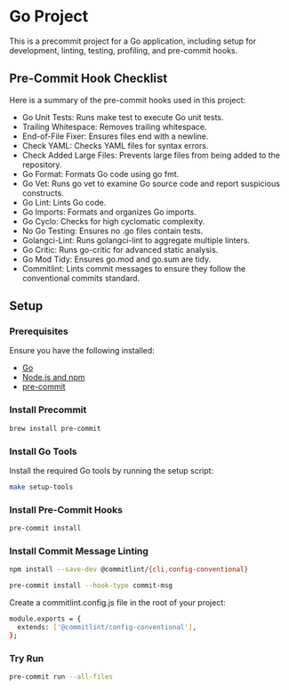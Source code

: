 # Go Project
This is a precommit project for a Go application, including setup for development, linting, testing, profiling, and pre-commit hooks.

## Pre-Commit Hook Checklist
Here is a summary of the pre-commit hooks used in this project:

- Go Unit Tests: Runs make test to execute Go unit tests.
- Trailing Whitespace: Removes trailing whitespace.
- End-of-File Fixer: Ensures files end with a newline.
- Check YAML: Checks YAML files for syntax errors.
- Check Added Large Files: Prevents large files from being added to the repository.
- Go Format: Formats Go code using go fmt.
- Go Vet: Runs go vet to examine Go source code and report suspicious constructs.
- Go Lint: Lints Go code.
- Go Imports: Formats and organizes Go imports.
- Go Cyclo: Checks for high cyclomatic complexity.
- No Go Testing: Ensures no .go files contain tests.
- Golangci-Lint: Runs golangci-lint to aggregate multiple linters.
- Go Critic: Runs go-critic for advanced static analysis.
- Go Mod Tidy: Ensures go.mod and go.sum are tidy.
- Commitlint: Lints commit messages to ensure they follow the conventional commits standard.

## Setup

### Prerequisites

Ensure you have the following installed:

- [Go](https://golang.org/dl/)
- [Node.js and npm](https://nodejs.org/en/)
- [pre-commit](https://pre-commit.com/)

### Install Precommit
```sh
brew install pre-commit
```

### Install Go Tools

Install the required Go tools by running the setup script:

```sh
make setup-tools
```

### Install Pre-Commit Hooks
```sh
pre-commit install
```

### Install Commit Message Linting
```sh
npm install --save-dev @commitlint/{cli,config-conventional}

pre-commit install --hook-type commit-msg
```

Create a commitlint.config.js file in the root of your project:

```sh
module.exports = {
  extends: ['@commitlint/config-conventional'],
};
```

### Try Run
```sh
pre-commit run --all-files
```
